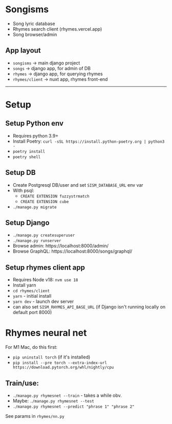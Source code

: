 # Songisms

* Song lyric database
* Rhymes search client (rhymes.vercel.app)
* Song browser/admin

## App layout
* `songisms` -> main django project
* `songs` -> django app, for admin of DB
* `rhymes` -> django app, for querying rhymes
* `rhymes/client` -> nuxt app, rhymes front-end

-------
# Setup

## Setup Python env
* Requires python 3.9+
* Install Poetry: `curl -sSL https://install.python-poetry.org | python3 -`
* `poetry install`
* `poetry shell`

## Setup DB
* Create Postgresql DB/user and set `SISM_DATABASE_URL` env var
* With psql:
  * `CREATE EXTENSION fuzzystrmatch`
  * `CREATE EXTENSION cube`
* `./manage.py migrate`

## Setup Django
* `./manage.py createsuperuser`
* `./manage.py runserver`
* Browse admin: https://localhost:8000/admin/
* Browse GraphQL: https://localhost:8000/songs/graphql/

## Setup rhymes client app
* Requires Node v18: `nvm use 18`
* Install yarn
* `cd rhymes/client`
* `yarn` - initial install
* `yarn dev` - launch dev server
* can also set `SISM_RHYMES_API_BASE_URL` (if Django isn't running locally on default port 8000)

# Rhymes neural net

For M1 Mac, do this first:
* `pip uninstall torch` (if it's installed)
* `pip install --pre torch --extra-index-url https://download.pytorch.org/whl/nightly/cpu`

## Train/use:
* `./manage.py rhymesnet --train` - takes a while obv.
* Maybe: `./manage.py rhymesnet --test`
* `./manage.py rhymesnet --predict "phrase 1" "phrase 2"`

See params in `rhymes/nn.py`
